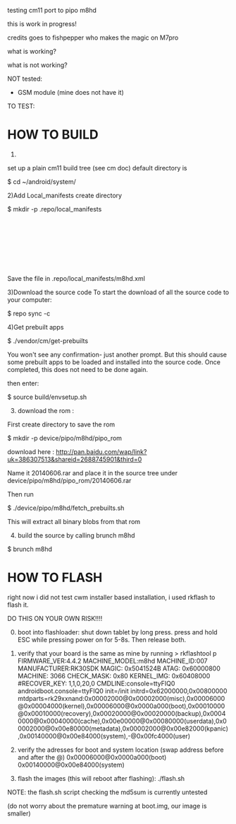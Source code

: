 testing cm11 port to pipo m8hd

this is work in progress!

credits goes to fishpepper who makes the magic on M7pro

what is working?

what is not working?

NOT tested:
- GSM module (mine does not have it)

TO TEST:

HOW TO BUILD
=============================

1)
set up a plain cm11 build tree (see cm doc)
default directory is

$ cd ~/android/system/

2)Add Local_manifests
create directory

$ mkdir -p  .repo/local_manifests

<code>

<?xml version="1.0" encoding="UTF-8"?>
<manifest>
<project path="device/pipo/m8hd" name="stevejcl/android_device_pipo_m8hd" remote="github" revision="master"/>
</manifest>

</code>

Save the file in .repo/local_manifests/m8hd.xml

3)Download the source code
To start the download of all the source code to your computer: 

$ repo sync -c

4)Get prebuilt apps

$ ./vendor/cm/get-prebuilts

You won't see any confirmation- just another prompt. But this should cause some prebuilt apps to be loaded and installed into the source code. Once completed, this does not need to be done again. 

then enter: 

$ source build/envsetup.sh


3) download the rom :

First create directory to save the rom

$ mkdir -p  device/pipo/m8hd/pipo_rom

download here : http://pan.baidu.com/wap/link?uk=386307513&shareid=2688745901&third=0

Name it 20140606.rar and place it in the source tree under device/pipo/m8hd/pipo_rom/20140606.rar

Then run

$ ./device/pipo/m8hd/fetch_prebuilts.sh

This will extract all binary blobs from that rom

4) build the source by calling brunch m8hd

$ brunch m8hd


HOW TO FLASH
=============================

right now i did not test cwm installer based installation,
i used rkflash to flash it.

DO THIS ON YOUR OWN RISK!!!!

0) boot into flashloader: shut down tablet by long press. press and hold ESC while
pressing power on for 5-8s. Then release both.

1) verify that your board is the same as mine by running > rkflashtool p
FIRMWARE_VER:4.4.2
MACHINE_MODEL:m8hd
MACHINE_ID:007
MANUFACTURER:RK30SDK
MAGIC: 0x5041524B
ATAG: 0x60000800
MACHINE: 3066
CHECK_MASK: 0x80
KERNEL_IMG: 0x60408000
#RECOVER_KEY: 1,1,0,20,0
CMDLINE:console=ttyFIQ0 androidboot.console=ttyFIQ0 init=/init initrd=0x62000000,0x00800000 mtdparts=rk29xxnand:0x00002000@0x00002000(misc),0x00006000@0x00004000(kernel),0x00006000@0x0000a000(boot),0x00010000@0x00010000(recovery),0x00020000@0x00020000(backup),0x00040000@0x00040000(cache),0x00e00000@0x00080000(userdata),0x00002000@0x00e80000(metadata),0x00002000@0x00e82000(kpanic),0x00140000@0x00e84000(system),-@0x00fc4000(user)

2) verify the adresses for boot and system location (swap address before and after the @)
0x00006000@0x0000a000(boot)
0x00140000@0x00e84000(system)

3) flash the images (this will reboot after flashing):
./flash.sh

NOTE: the flash.sh script checking the md5sum is currently untested

(do not worry about the premature warning at boot.img, our image is smaller)

